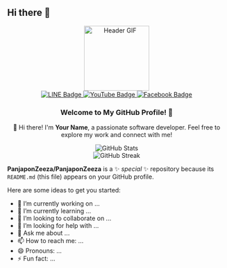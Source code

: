 ## Hi there 👋

<div id="header" align="center">
  <img src="https://media.giphy.com/media/M9gbBd9nbDrOTu1Mqx/giphy.gif" width="150" alt="Header GIF"/>
</div>

<div id="badges" align="center">
  <!-- LINE Icon -->
  <a href="https://line.me/ti/p/j6FbYy7gWA">
    <img src="https://img.shields.io/badge/LINE-blue?style=flat-square&logo=line&logoColor=white" alt="LINE Badge"/>
  </a>
  <!-- YouTube Icon -->
  <a href="https://www.youtube.com/channel/UCEJnIygcQoqc4emGwsPEcQA">
    <img src="https://img.shields.io/badge/YouTube-red?style=flat-square&logo=youtube&logoColor=white" alt="YouTube Badge"/>
  </a>
  <!-- Facebook Icon -->
  <a href="https://www.facebook.com/profile.php?id=100010483279668">
    <img src="https://img.shields.io/badge/Facebook-blue?style=flat-square&logo=facebook&logoColor=white" alt="Facebook Badge"/>
  </a>
</div>

<div align="center">
  <h3>Welcome to My GitHub Profile! 🎉</h3>
  <p>👋 Hi there! I'm <strong>Your Name</strong>, a passionate software developer. Feel free to explore my work and connect with me!</p>
</div>

<!-- GitHub Stats -->
<div align="center">
  <img src="https://github-readme-stats.vercel.app/api?username=your-username&show_icons=true&hide_title=true&hide=prs&count_private=true&theme=radical" alt="GitHub Stats"/>
</div>

<!-- GitHub Streak -->
<div align="center">
  <img src="https://github-readme-streak-stats.herokuapp.com/?user=your-username&theme=radical" alt="GitHub Streak"/>
</div>



**PanjaponZeeza/PanjaponZeeza** is a ✨ _special_ ✨ repository because its `README.md` (this file) appears on your GitHub profile.

Here are some ideas to get you started:

- 🔭 I’m currently working on ...
- 🌱 I’m currently learning ...
- 👯 I’m looking to collaborate on ...
- 🤔 I’m looking for help with ...
- 💬 Ask me about ...
- 📫 How to reach me: ...
- 😄 Pronouns: ...
- ⚡ Fun fact: ...

